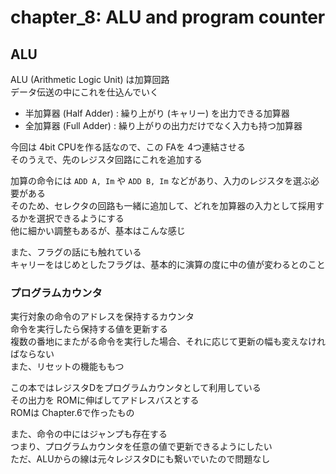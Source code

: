 # chapter_8: ALU and program counter

## ALU

ALU (Arithmetic Logic Unit) は加算回路  
データ伝送の中にこれを仕込んでいく

- 半加算器 (Half Adder) : 繰り上がり (キャリー) を出力できる加算器
- 全加算器 (Full Adder) : 繰り上がりの出力だけでなく入力も持つ加算器

今回は 4bit CPUを作る話なので、この FAを 4つ連結させる  
そのうえで、先のレジスタ回路にこれを追加する

加算の命令には `ADD A, Im` や `ADD B, Im` などがあり、入力のレジスタを選ぶ必要がある  
そのため、セレクタの回路も一緒に追加して、どれを加算器の入力として採用するかを選択できるようにする  
他に細かい調整もあるが、基本はこんな感じ

また、フラグの話にも触れている  
キャリーをはじめとしたフラグは、基本的に演算の度に中の値が変わるとのこと

### プログラムカウンタ

実行対象の命令のアドレスを保持するカウンタ  
命令を実行したら保持する値を更新する  
複数の番地にまたがる命令を実行した場合、それに応じて更新の幅も変えなければならない  
また、リセットの機能ももつ

この本ではレジスタDをプログラムカウンタとして利用している  
その出力を ROMに伸ばしてアドレスバスとする  
ROMは Chapter.6で作ったもの

また、命令の中にはジャンプも存在する  
つまり、プログラムカウンタを任意の値で更新できるようにしたい  
ただ、ALUからの線は元々レジスタDにも繋いでいたので問題なし
